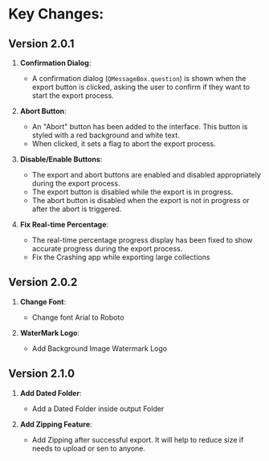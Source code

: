 # Key Changes:

## Version 2.0.1

1. **Confirmation Dialog**:

   - A confirmation dialog (`QMessageBox.question`) is shown when the export button is clicked, asking the user to confirm if they want to start the export process.

2. **Abort Button**:

   - An "Abort" button has been added to the interface. This button is styled with a red background and white text.
   - When clicked, it sets a flag to abort the export process.

3. **Disable/Enable Buttons**:

   - The export and abort buttons are enabled and disabled appropriately during the export process.
   - The export button is disabled while the export is in progress.
   - The abort button is disabled when the export is not in progress or after the abort is triggered.

4. **Fix Real-time Percentage**:
   - The real-time percentage progress display has been fixed to show accurate progress during the export process.
   - Fix the Crashing app while exporting large collections


## Version 2.0.2

1. **Change Font**:

   - Change font Arial to Roboto

2. **WaterMark Logo**:

   - Add Background Image Watermark Logo
   


## Version 2.1.0

1. **Add Dated Folder**:

   - Add a Dated Folder inside output Folder 

2. **Add Zipping Feature**:

   - Add Zipping after successful export. It will help to reduce size if needs to upload or sen to anyone.